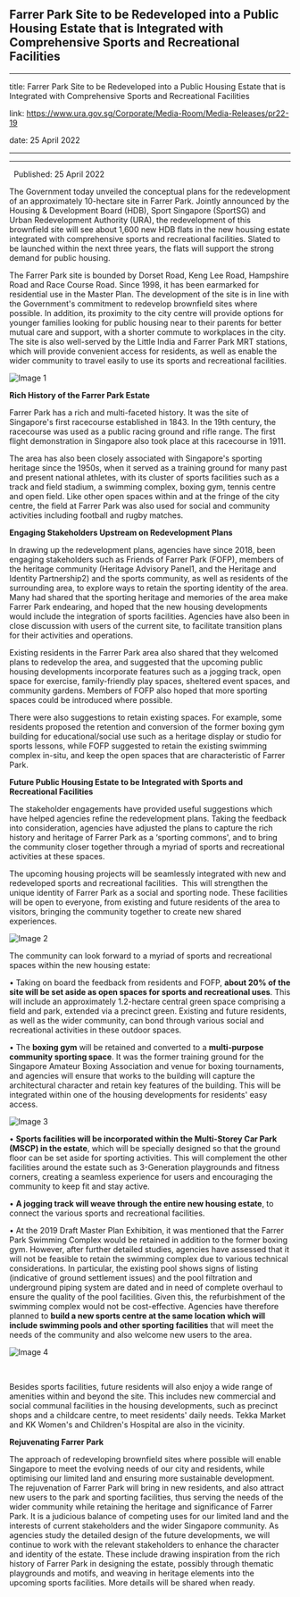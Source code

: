 ## Farrer Park Site to be Redeveloped into a Public Housing Estate that is Integrated with Comprehensive Sports and Recreational Facilities
---
title: Farrer Park Site to be Redeveloped into a Public Housing Estate that is Integrated with Comprehensive Sports and Recreational Facilities

link: https://www.ura.gov.sg/Corporate/Media-Room/Media-Releases/pr22-19

date: 25 April 2022

---

----------------------------------------------------------------------------------------------------------------------------------------



  Published: 25 April 2022

The Government today unveiled the conceptual plans for the redevelopment of an approximately 10-hectare site in Farrer Park. Jointly announced by the Housing & Development Board (HDB), Sport Singapore (SportSG) and Urban Redevelopment Authority (URA), the redevelopment of this brownfield site will see about 1,600 new HDB flats in the new housing estate integrated with comprehensive sports and recreational facilities. Slated to be launched within the next three years, the flats will support the strong demand for public housing.  
  
The Farrer Park site is bounded by Dorset Road, Keng Lee Road, Hampshire Road and Race Course Road. Since 1998, it has been earmarked for residential use in the Master Plan. The development of the site is in line with the Government's commitment to redevelop brownfield sites where possible. In addition, its proximity to the city centre will provide options for younger families looking for public housing near to their parents for better mutual care and support, with a shorter commute to workplaces in the city. The site is also well-served by the Little India and Farrer Park MRT stations, which will provide convenient access for residents, as well as enable the wider community to travel easily to use its sports and recreational facilities.

![Image 1](https://www.ura.gov.sg/-/media/Corporate/Media-Room/2022/Apr/pr22-19img1.JPG?h=397&w=550)



**Rich History of the Farrer Park Estate**  
  
Farrer Park has a rich and multi-faceted history. It was the site of Singapore's first racecourse established in 1843. In the 19th century, the racecourse was used as a public racing ground and rifle range. The first flight demonstration in Singapore also took place at this racecourse in 1911.  
  
The area has also been closely associated with Singapore's sporting heritage since the 1950s, when it served as a training ground for many past and present national athletes, with its cluster of sports facilities such as a track and field stadium, a swimming complex, boxing gym, tennis centre and open field. Like other open spaces within and at the fringe of the city centre, the field at Farrer Park was also used for social and community activities including football and rugby matches.   
  
**Engaging Stakeholders Upstream on Redevelopment Plans**  
  
In drawing up the redevelopment plans, agencies have since 2018, been engaging stakeholders such as Friends of Farrer Park (FOFP), members of the heritage community (Heritage Advisory Panel1, and the Heritage and Identity Partnership2) and the sports community, as well as residents of the surrounding area, to explore ways to retain the sporting identity of the area. Many had shared that the sporting heritage and memories of the area make Farrer Park endearing, and hoped that the new housing developments would include the integration of sports facilities. Agencies have also been in close discussion with users of the current site, to facilitate transition plans for their activities and operations.   
  
Existing residents in the Farrer Park area also shared that they welcomed plans to redevelop the area, and suggested that the upcoming public housing developments incorporate features such as a jogging track, open space for exercise, family-friendly play spaces, sheltered event spaces, and community gardens. Members of FOFP also hoped that more sporting spaces could be introduced where possible.  
  
There were also suggestions to retain existing spaces. For example, some residents proposed the retention and conversion of the former boxing gym building for educational/social use such as a heritage display or studio for sports lessons, while FOFP suggested to retain the existing swimming complex in-situ, and keep the open spaces that are characteristic of Farrer Park.  
  
**Future Public Housing Estate to be Integrated with Sports and Recreational Facilities**  
  
The stakeholder engagements have provided useful suggestions which have helped agencies refine the redevelopment plans. Taking the feedback into consideration, agencies have adjusted the plans to capture the rich history and heritage of Farrer Park as a ‘sporting commons', and to bring the community closer together through a myriad of sports and recreational activities at these spaces.   
  
The upcoming housing projects will be seamlessly integrated with new and redeveloped sports and recreational facilities.  This will strengthen the unique identity of Farrer Park as a social and sporting node. These facilities will be open to everyone, from existing and future residents of the area to visitors, bringing the community together to create new shared experiences.

![Image 2](https://www.ura.gov.sg/-/media/Corporate/Media-Room/2022/Apr/pr22-19img2.png?h=331&w=550)

  
  
The community can look forward to a myriad of sports and recreational spaces within the new housing estate:  
  
• Taking on board the feedback from residents and FOFP, **about 20% of the site will be set aside as open spaces for sports and recreational uses**. This will include an approximately 1.2-hectare central green space comprising a field and park, extended via a precinct green. Existing and future residents, as well as the wider community, can bond through various social and recreational activities in these outdoor spaces.   
  
• The **boxing gym** will be retained and converted to a **multi-purpose community sporting space**. It was the former training ground for the Singapore Amateur Boxing Association and venue for boxing tournaments, and agencies will ensure that works to the building will capture the architectural character and retain key features of the building. This will be integrated within one of the housing developments for residents' easy access.

![Image 3](https://www.ura.gov.sg/-/media/Corporate/Media-Room/2022/Apr/pr22-19img3.jpg?h=425&w=550)



• **Sports facilities will be incorporated within the Multi-Storey Car Park (MSCP) in the estate**, which will be specially designed so that the ground floor can be set aside for sporting activities. This will complement the other facilities around the estate such as 3-Generation playgrounds and fitness corners, creating a seamless experience for users and encouraging the community to keep fit and stay active.  
  
• **A jogging track will weave through the entire new housing estate**, to connect the various sports and recreational facilities.  
  
• At the 2019 Draft Master Plan Exhibition, it was mentioned that the Farrer Park Swimming Complex would be retained in addition to the former boxing gym. However, after further detailed studies, agencies have assessed that it will not be feasible to retain the swimming complex due to various technical considerations. In particular, the existing pool shows signs of listing (indicative of ground settlement issues) and the pool filtration and underground piping system are dated and in need of complete overhaul to ensure the quality of the pool facilities. Given this, the refurbishment of the swimming complex would not be cost-effective. Agencies have therefore planned to **build a new sports centre at the same location which will include swimming pools and other sporting facilities** that will meet the needs of the community and also welcome new users to the area.

![Image 4](https://www.ura.gov.sg/-/media/Corporate/Media-Room/2022/Apr/pr22-19img4.jpg?h=450&w=550)

   
  
Besides sports facilities, future residents will also enjoy a wide range of amenities within and beyond the site. This includes new commercial and social communal facilities in the housing developments, such as precinct shops and a childcare centre, to meet residents' daily needs. Tekka Market and KK Women's and Children's Hospital are also in the vicinity.   
  
**Rejuvenating Farrer Park**  
  
The approach of redeveloping brownfield sites where possible will enable Singapore to meet the evolving needs of our city and residents, while optimising our limited land and ensuring more sustainable development. The rejuvenation of Farrer Park will bring in new residents, and also attract new users to the park and sporting facilities, thus serving the needs of the wider community while retaining the heritage and significance of Farrer Park. It is a judicious balance of competing uses for our limited land and the interests of current stakeholders and the wider Singapore community. As agencies study the detailed design of the future developments, we will continue to work with the relevant stakeholders to enhance the character and identity of the estate. These include drawing inspiration from the rich history of Farrer Park in designing the estate, possibly through thematic playgrounds and motifs, and weaving in heritage elements into the upcoming sports facilities. More details will be shared when ready.



  
  
